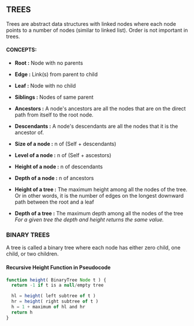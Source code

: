 ## TREES

Trees are abstract data structures with linked nodes where each node points to a number of nodes (similar to linked list).
Order is not important in trees.

#### CONCEPTS:
- **Root        :** Node with no parents
- **Edge        :** Link(s) from parent to child
- **Leaf        :** Node with no child
- **Siblings    :** Nodes of same parent
- **Ancestors   :** A node's ancestors are all the nodes that are on the direct path from itself to the root node.
- **Descendants :** A node's descendants are all the nodes that it is the ancestor of.
- **Size of a node   :** n of (Self + descendants)
- **Level of a node  :** n of (Self + ascestors)
- **Height of a node :** n of descendants
- **Depth of a node  :** n of ancestors


- **Height of a tree :** The maximum height among all the nodes of the tree. Or in other words, it is the number of edges on the longest downward path between the root and a leaf
- **Depth of a tree :** The maximum depth among all the nodes of the tree <br>
*For a given tree the depth and height returns the same value.*


### BINARY TREES
A tree is called a binary tree where each node has either zero child, one child, or two children.

#### Recursive Height Function in Pseudocode

```JavaScript
function height( BinaryTree Node t ) {
  return -1 if t is a null/empty tree

  hl = height( left subtree of t )
  hr = height( right subtree of t )
  h = 1 + maximum of hl and hr
  return h
}
```
